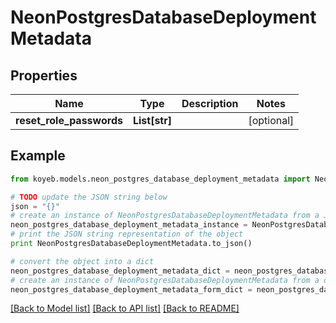 # NeonPostgresDatabaseDeploymentMetadata


## Properties
Name | Type | Description | Notes
------------ | ------------- | ------------- | -------------
**reset_role_passwords** | **List[str]** |  | [optional] 

## Example

```python
from koyeb.models.neon_postgres_database_deployment_metadata import NeonPostgresDatabaseDeploymentMetadata

# TODO update the JSON string below
json = "{}"
# create an instance of NeonPostgresDatabaseDeploymentMetadata from a JSON string
neon_postgres_database_deployment_metadata_instance = NeonPostgresDatabaseDeploymentMetadata.from_json(json)
# print the JSON string representation of the object
print NeonPostgresDatabaseDeploymentMetadata.to_json()

# convert the object into a dict
neon_postgres_database_deployment_metadata_dict = neon_postgres_database_deployment_metadata_instance.to_dict()
# create an instance of NeonPostgresDatabaseDeploymentMetadata from a dict
neon_postgres_database_deployment_metadata_form_dict = neon_postgres_database_deployment_metadata.from_dict(neon_postgres_database_deployment_metadata_dict)
```
[[Back to Model list]](../README.md#documentation-for-models) [[Back to API list]](../README.md#documentation-for-api-endpoints) [[Back to README]](../README.md)


